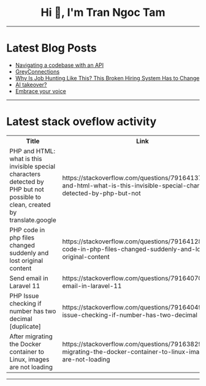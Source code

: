 <h1 align="center">Hi 👋, I'm Tran Ngoc Tam</h1>

---

# Latest Blog Posts 
<!-- BLOG-POST-LIST:START -->
- [Navigating a codebase with an API](https://dev.to/robert_mcknight_102975fef/navigating-a-codebase-with-an-api-27pa)
- [GreyConnections](https://dev.to/dianahobbs/greyconnections-1bmg)
- [Why Is Job Hunting Like This? This Broken Hiring System Has to Change](https://dev.to/amritanshu_kumar_0558b7f6/why-is-job-hunting-like-this-this-broken-hiring-system-has-to-change-33nf)
- [AI takeover?](https://dev.to/norbs/ai-takeover-2fbm)
- [Embrace your voice](https://dev.to/norbs/embrace-your-voice-32ap)
<!-- BLOG-POST-LIST:END -->

---

# Latest stack oveflow activity
<table>
  <tr><th>Title</th><th>Link</th></tr>
  <!-- STACKOVERFLOW:START --><tr><td>PHP and HTML: what is this invisible special characters detected by PHP but not possible to clean, created by translate.google</td><td>https://stackoverflow.com/questions/79164137/php-and-html-what-is-this-invisible-special-characters-detected-by-php-but-not</td></tr><tr><td>PHP code in php files changed suddenly and lost original content</td><td>https://stackoverflow.com/questions/79164128/php-code-in-php-files-changed-suddenly-and-lost-original-content</td></tr><tr><td>Send email in Laravel 11</td><td>https://stackoverflow.com/questions/79164070/send-email-in-laravel-11</td></tr><tr><td>PHP Issue checking if number has two decimal [duplicate]</td><td>https://stackoverflow.com/questions/79164049/php-issue-checking-if-number-has-two-decimal</td></tr><tr><td>After migrating the Docker container to Linux, images are not loading</td><td>https://stackoverflow.com/questions/79163829/after-migrating-the-docker-container-to-linux-images-are-not-loading</td></tr><!-- STACKOVERFLOW:END -->
</table>

---


